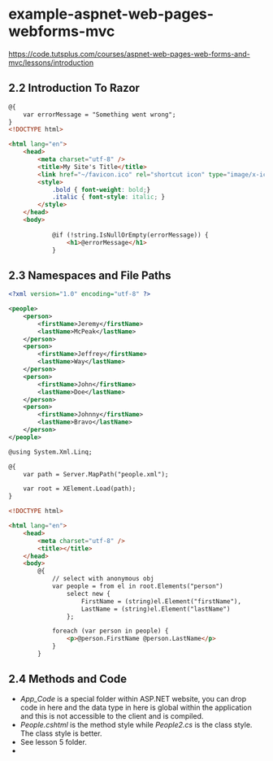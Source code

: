 ﻿# example-aspnet-web-pages-webforms-mvc
https://code.tutsplus.com/courses/aspnet-web-pages-web-forms-and-mvc/lessons/introduction


## 2.2 Introduction To Razor ##
```html
@{
    var errorMessage = "Something went wrong";
}
<!DOCTYPE html>

<html lang="en">
    <head>
        <meta charset="utf-8" />
        <title>My Site's Title</title>
        <link href="~/favicon.ico" rel="shortcut icon" type="image/x-icon" />
        <style>
            .bold { font-weight: bold;}
            .italic { font-style: italic; }
        </style>
    </head>
    <body>
        
            @if (!string.IsNullOrEmpty(errorMessage)) {
                <h1>@errorMessage</h1>
            }
```
## 2.3 Namespaces and File Paths ##
```xml
﻿<?xml version="1.0" encoding="utf-8" ?>

<people>
    <person>
        <firstName>Jeremy</firstName>
        <lastName>McPeak</lastName>
    </person>
    <person>
        <firstName>Jeffrey</firstName>
        <lastName>Way</lastName>
    </person>
    <person>
        <firstName>John</firstName>
        <lastName>Doe</lastName>
    </person>
    <person>
        <firstName>Johnny</firstName>
        <lastName>Bravo</lastName>
    </person>
</people>
```

```html
﻿@using System.Xml.Linq;

@{
    var path = Server.MapPath("people.xml");

    var root = XElement.Load(path);
}

<!DOCTYPE html>

<html lang="en">
    <head>
        <meta charset="utf-8" />
        <title></title>
    </head>
    <body>
        @{
			// select with anonymous obj
            var people = from el in root.Elements("person")
                select new {
                    FirstName = (string)el.Element("firstName"),
                    LastName = (string)el.Element("lastName")
                };

            foreach (var person in people) {
                <p>@person.FirstName @person.LastName</p>
            }
        }
```

## 2.4 Methods and Code ##
- *App_Code* is a special folder within ASP.NET website, you can drop code in here and the data type in here is global within the application and this is not accessible to the client and is compiled.
- *People.cshtml* is the method style while *People2.cs* is the class style.  The class style is better.
- See lesson 5 folder.
- 